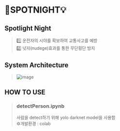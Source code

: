 # 🌙SPOTNIGHT💡

## Spotlight Night
>1️⃣ 운전자의 시야를 확보하여 교통사고를 예방 <br/>
>2️⃣ 넛지(nudege)효과를 통한 무단횡단 방지


## System Architecture
>![image](https://user-images.githubusercontent.com/86959644/206612841-89565577-4675-4a49-9b2a-9f7e37a039aa.png)

## HOW TO USE
>### detectPerson.ipynb<br/>
> 사람을 detect하기 위해 yolo darknet model을 사용함 <br/>
> ⚙개발환경 : colab <br/>
